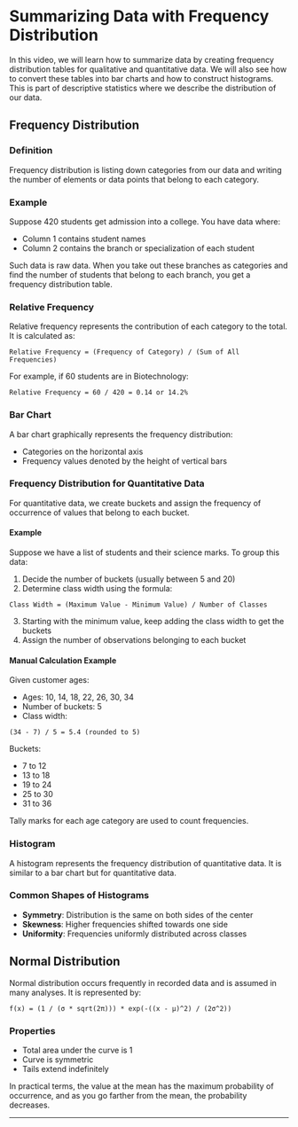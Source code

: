 
# Summarizing Data with Frequency Distribution

In this video, we will learn how to summarize data by creating frequency distribution tables for qualitative and quantitative data. We will also see how to convert these tables into bar charts and how to construct histograms. This is part of descriptive statistics where we describe the distribution of our data.

## Frequency Distribution

### Definition

Frequency distribution is listing down categories from our data and writing the number of elements or data points that belong to each category.

### Example

Suppose 420 students get admission into a college. You have data where:
- Column 1 contains student names
- Column 2 contains the branch or specialization of each student

Such data is raw data. When you take out these branches as categories and find the number of students that belong to each branch, you get a frequency distribution table.

### Relative Frequency

Relative frequency represents the contribution of each category to the total. It is calculated as:

```
Relative Frequency = (Frequency of Category) / (Sum of All Frequencies)
```

For example, if 60 students are in Biotechnology:

```
Relative Frequency = 60 / 420 = 0.14 or 14.2%
```

### Bar Chart

A bar chart graphically represents the frequency distribution:
- Categories on the horizontal axis
- Frequency values denoted by the height of vertical bars

### Frequency Distribution for Quantitative Data

For quantitative data, we create buckets and assign the frequency of occurrence of values that belong to each bucket.

#### Example

Suppose we have a list of students and their science marks. To group this data:
1. Decide the number of buckets (usually between 5 and 20)
2. Determine class width using the formula:

```
Class Width = (Maximum Value - Minimum Value) / Number of Classes
```

3. Starting with the minimum value, keep adding the class width to get the buckets
4. Assign the number of observations belonging to each bucket

#### Manual Calculation Example

Given customer ages:
- Ages: 10, 14, 18, 22, 26, 30, 34
- Number of buckets: 5
- Class width:

```
(34 - 7) / 5 = 5.4 (rounded to 5)
```

Buckets:
- 7 to 12
- 13 to 18
- 19 to 24
- 25 to 30
- 31 to 36

Tally marks for each age category are used to count frequencies.

### Histogram

A histogram represents the frequency distribution of quantitative data. It is similar to a bar chart but for quantitative data.

### Common Shapes of Histograms

- **Symmetry**: Distribution is the same on both sides of the center
- **Skewness**: Higher frequencies shifted towards one side
- **Uniformity**: Frequencies uniformly distributed across classes

## Normal Distribution

Normal distribution occurs frequently in recorded data and is assumed in many analyses. It is represented by:

```
f(x) = (1 / (σ * sqrt(2π))) * exp(-((x - μ)^2) / (2σ^2))
```

### Properties

- Total area under the curve is 1
- Curve is symmetric
- Tails extend indefinitely

In practical terms, the value at the mean has the maximum probability of occurrence, and as you go farther from the mean, the probability decreases.

---

